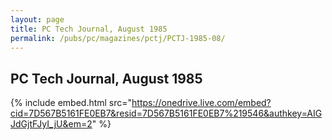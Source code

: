 ```yaml
---
layout: page
title: PC Tech Journal, August 1985
permalink: /pubs/pc/magazines/pctj/PCTJ-1985-08/
---
```


PC Tech Journal, August 1985
----------------------------

{% include embed.html src="https://onedrive.live.com/embed?cid=7D567B5161FE0EB7&resid=7D567B5161FE0EB7%219546&authkey=AIGJdGjtFJyI_jU&em=2" %}

